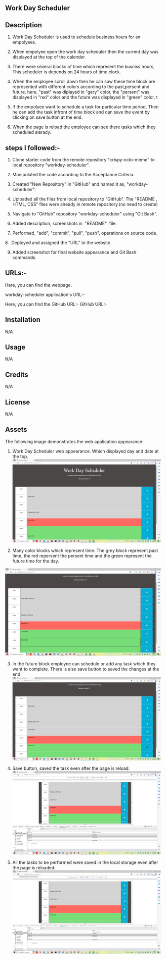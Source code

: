 ## Work Day Scheduler


## Description
1. Work Day Scheduler is used to schedule business hours for an empolyees.

2. When empolyee open the work day scheduler then the current day was displayed at the top of the calender.

3. There were several blocks of time which represent the busniss hours, This scheduler is depends on 24 hours of time clock.

4. When the employee scroll down then he can saw these time block are represented with different colors according to the past,persent and future.
here, "past" was diplayed in "gery" color, the "persent" was displayed in "red" color and the future was displayed in "green" color.
t

5. If the empolyee want to schedule a task for particular time period, Then he can add the task infront of time block and can save the event by clicking on save button at the end.

6. When the page is reload the employee can see there tasks which they scheduled alerady.


## steps I followed:-

1. Clone starter code from the remote repository "crispy-octo-meme" to local repository "workday-scheduler".

2. Manipulated the code according to the Acceptance Criteria.

3. Created "New Repository" in "GitHub" and named it as, "workday-scheduler".

4. Uploaded all the files from local repository to "GitHub". The "README , HTML, CSS" files were already in remote repository.(no need to create)

5. Navigate to "GitHub" repository "workday-scheduler" using "Git Bash".

6. Added description, screenshots in  "README"  file.

7. Performed, "add", "commit", "pull", "push", operations on source code.

8.  Deployed and assigned the "URL" to the website.

9. Added screenshot for final website appearance and Git Bash commands.



## URLs:-
Here, you can find the webpage.

workday-scheduler application's URL:-

Here, you can find the GitHub URL:-
GitHub URL:-


## Installation

N/A

## Usage

N/A

## Credits

N/A

## License

N/A

## Assets

The following image demonstrates the web application appearance:
1.  Work Day Scheduler web appearance. Which displayed day and date at the top.
![Website](./Assets/images/screenshot1.png)

2. Many color blocks which represent time. The grey block represent past time, the red repersent the persent time and the green represent the future time for the day.

![Website](./Assets/images/screenshot2.png)

3. In the future block employee can schedule or add any task which they want to complete. There is also save button to saved the changes at the end
![Website](./Assets/images/screenshot3.png)

4. Save button, saved the task even after the page is reload.
![Website](./Assets/images/screenshot4.png)

5. All the tasks to be performed were saved in the local storage even after the page is reloaded.
![Website](./Assets/images/screenshot5.png)
